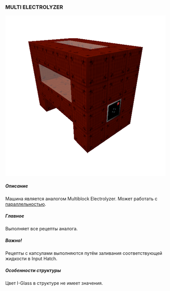 ### MULTI ELECTROLYZER

![LOGO](media/gregtech/ParElectr.png)

##### Описание

Машина является аналогом Multiblock Electrolyzer. Может работать с [параллельностью](#/mechanics#parallelism).

##### Главное

Выполняет все рецепты аналога.

##### Важно!

Рецепты с капсулами выполняются путём заливания соответствующей жидкости в Input Hatch.

##### Особенности структуры

Цвет I-Glass в структуре не имеет значения.
